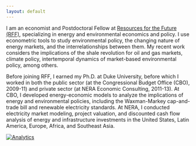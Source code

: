 ```yaml
---
layout: default
---
```


I am an economist and Postdoctoral Fellow at [Resources for the Future (RFF)](https://www.rff.org), specializing in energy and environmental economics and policy. I use econometric tools to study environmental policy, the changing nature of energy markets, and the interrelationships between them. My recent work considers the implications of the shale revolution for oil and gas markets, climate policy, intertemporal dynamics of market-based environmental policy, among others.

Before joining RFF, I earned my Ph.D. at Duke University, before which I worked in both the public sector (at the Congressional Budget Office (CBO), 2009-11) and private sector (at NERA Economic Consulting, 2011-13). At CBO, I developed energy-economic models to analyze the implications of energy and environmental policies, including the Waxman-Markey cap-and-trade bill and renewable electricity standards. At NERA, I conducted electricity market modeling, project valuation, and discounted cash flow analysis of energy and infrastructure investments in the United States, Latin America, Europe, Africa, and Southeast Asia.



[![Analytics](https://ga-beacon.appspot.com/UA-85597225-3/welcome-page)](https://github.com/igrigorik/ga-beacon)



